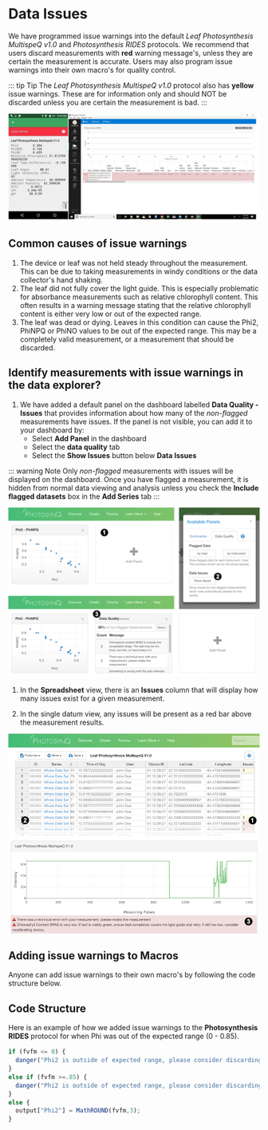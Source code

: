 # Data Issues

We have programmed issue warnings into the default *Leaf Photosynthesis MultispeQ v1.0* and *Photosynthesis RIDES* protocols. We recommend that users discard measurements with **red** warning message's, unless they are certain the measurement is accurate. Users may also program issue warnings into their own macro's for quality control.

::: tip Tip
The *Leaf Photosynthesis MultispeQ v1.0* protocol also has **yellow** issue warnings. These are for information only and should NOT be discarded unless you are certain the measurement is bad.
:::

![Issue warnings on the android (left) and desktop (right) apps](../getting-started/images/data-quality-issue-warning-in-apps.jpg)

## Common causes of issue warnings

1. The device or leaf was not held steady throughout the measurement. This can be due to taking measurements in windy conditions or the data collector's hand shaking.
2. The leaf did not fully cover the light guide. This is especially problematic for absorbance measurements such as relative chlorophyll content. This often results in a warning message stating that the relative chlorophyll content is either very low or out of the expected range.
3. The leaf was dead or dying. Leaves in this condition can cause the Phi2, PhiNPQ or PhiNO values to be out of the expected range. This may be a completely valid measurement, or a measurement that should be discarded.

## Identify measurements with issue warnings in the data explorer?

1. We have added a default panel on the dashboard labelled **Data Quality - Issues** that provides information about how many of the *non-flagged* measurements have issues. If the panel is not visible, you can add it to your dashboard by:
    + Select **Add Panel** in the dashboard
    + Select the **data quality** tab
    + Select the **Show Issues** button below **Data Issues**

::: warning Note
Only *non-flagged* measurements with issues will be displayed on the dashboard. Once you have flagged a measurement, it is hidden from normal data viewing and analysis unless you check the **Include flagged datasets** box in the **Add Series** tab
:::

![1. Add panel to the dashboard 2. Open the Data Quality tab from the Dialog and select the **Show Issues** button. 3. The panel will be added to the dashboard.](../getting-started/images/data-quality-dashboard-issues.png)

1. In the **Spreadsheet** view, there is an **Issues** column that will display how many issues exist for a given measurement.

2. In the single datum view, any issues will be present as a red bar above the measurement results.

![1. Identifying issues in the spreadsheet (left) 2. Click on the ID in the first column to select bring up the data view. 3. See the details in the single datum view.](../getting-started/images/data-quality-spreadsheet-single-datum.png)

## Adding issue warnings to Macros

Anyone can add issue warnings to their own macro's by following the code structure below.

## Code Structure

Here is an example of how we added issue warnings to the **Photosynthesis RIDES** protocol for when Phi was out of the expected range (0 - 0.85).

```javascript
if (fvfm <= 0) {
  danger("Phi2 is outside of expected range, please consider discarding the measurement",output);
}
else if (fvfm >=.85) {
  danger("Phi2 is outside of expected range, please consider discarding the measurement", output);
}
else {
  output["Phi2"] = MathROUND(fvfm,3);
}
```
